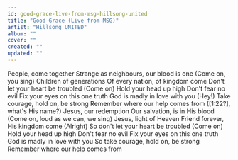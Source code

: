 ```yaml
---
id: good-grace-live-from-msg-hillsong-united
title: "Good Grace (Live from MSG)"
artist: "Hillsong UNITED"
album: ""
cover: ""
created: ""
updated: ""
---
```


People, come together
Strange as neighbours, our blood is one
(Come on, you sing)
Children of generations
Of every nation, of kingdom come
Don't let your heart be troubled (Come on)
Hold your head up high
Don't fear no evil
Fix your eyes on this one truth
God is madly in love with you (Hey!)
Take courage, hold on, be strong
Remember where our help comes from
([1:22?], what's His name?)
Jesus, our redemption
Our salvation, is in His blood
(Comе on, loud as we can, we sing)
Jesus, light of Hеaven
Friend forever, His kingdom come
(Alright)
So don't let your heart be troubled (Come on)
Hold your head up high
Don't fear no evil
Fix your eyes on this one truth
God is madly in love with you
So take courage, hold on, be strong
Remember where our help comes from